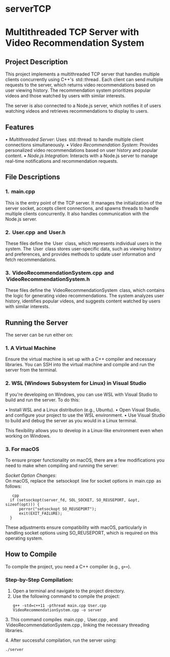 # serverTCP

# Multithreaded TCP Server with Video Recommendation System

## Project Description

This project implements a multithreaded TCP server that handles multiple clients concurrently using C++'s ⁠ std::thread ⁠. Each client can send multiple requests to the server, which returns video recommendations based on user viewing history. The recommendation system prioritizes popular videos and those watched by users with similar interests.

The server is also connected to a Node.js server, which notifies it of users watching videos and retrieves recommendations to display to users.

## Features

•⁠  ⁠*Multithreaded Server*: Uses ⁠ std::thread ⁠ to handle multiple client connections simultaneously.
•⁠  ⁠*Video Recommendation System*: Provides personalized video recommendations based on user history and popular content.
•⁠  ⁠*Node.js Integration*: Interacts with a Node.js server to manage real-time notifications and recommendation requests.

## File Descriptions

### 1. ⁠ main.cpp ⁠
This is the entry point of the TCP server. It manages the initialization of the server socket, accepts client connections, and spawns threads to handle multiple clients concurrently. It also handles communication with the Node.js server.

### 2. ⁠ User.cpp ⁠ and ⁠ User.h ⁠
These files define the ⁠ User ⁠ class, which represents individual users in the system. The ⁠ User ⁠ class stores user-specific data, such as viewing history and preferences, and provides methods to update user information and fetch recommendations.

### 3. ⁠ VideoRecommendationSystem.cpp ⁠ and ⁠ VideoRecommendationSystem.h ⁠
These files define the ⁠ VideoRecommendationSystem ⁠ class, which contains the logic for generating video recommendations. The system analyzes user history, identifies popular videos, and suggests content watched by users with similar interests.

## Running the Server

The server can be run either on:

### 1. A Virtual Machine
Ensure the virtual machine is set up with a C++ compiler and necessary libraries. You can SSH into the virtual machine and compile and run the server from the terminal.

### 2. WSL (Windows Subsystem for Linux) in Visual Studio
If you're developing on Windows, you can use WSL with Visual Studio to build and run the server. To do this:

•⁠  ⁠Install WSL and a Linux distribution (e.g., Ubuntu).
•⁠  ⁠Open Visual Studio, and configure your project to use the WSL environment.
•⁠  ⁠Use Visual Studio to build and debug the server as you would in a Linux terminal.

This flexibility allows you to develop in a Linux-like environment even when working on Windows.

### 3. For macOS
To ensure proper functionality on macOS, there are a few modifications you need to make when compiling and running the server:

 *Socket Option Changes*:  
   On macOS, replace the ⁠ setsockopt ⁠ line for socket options in ⁠ main.cpp ⁠ as follows:

      ⁠ cpp
      if (setsockopt(server_fd, SOL_SOCKET, SO_REUSEPORT, &opt, sizeof(opt))) {
          perror("setsockopt SO_REUSEPORT");
          exit(EXIT_FAILURE);
      }
   These adjustments ensure compatibility with macOS, particularly in handling socket options using SO_REUSEPORT, which is required on this operating system.

## How to Compile

To compile the project, you need a C++ compiler (e.g., `g++`).

### Step-by-Step Compilation:

1. Open a terminal and navigate to the project directory.
2. Use the following command to compile the project:
   ```⁠bash
   g++ -std=c++11 -pthread main.cpp User.cpp VideoRecommendationSystem.cpp -o server
3.⁠ ⁠This command compiles ⁠ main.cpp ⁠, ⁠ User.cpp ⁠, and ⁠ VideoRecommendationSystem.cpp ⁠, linking the necessary threading libraries.

4.⁠ ⁠After successful compilation, run the server using:
   ```bash
   ./server
